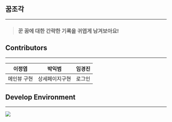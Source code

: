 ## 꿈조각

---

> ### 꾼 꿈에 대한 간략한 기록을 귀엽게 남겨보아요!



## Contributors

---

|   이정엽    |     박익범     | 임경진 |
| :---------: | :------------: | :----: |
| 메인뷰 구현 | 상세페이지구현 | 로그인 |



## Develop Environment

---

 ![](https://camo.githubusercontent.com/4bac4f77dc5e0d5049cff974efed7a592c90361101a7474e67b794a901207fba/68747470733a2f2f696d672e736869656c64732e696f2f7374617469632f76313f7374796c653d666f722d7468652d6261646765266c6f676f3d7377696674266d6573736167653d535749465435266c6162656c3d26636f6c6f723d464137333433266c6162656c436f6c6f723d303030303030)



